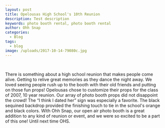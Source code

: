 ```yaml
---
layout: post
title: Opelousas High School's 10th Reunion
description: Test description
keywords: photo booth rental, photo booth rental
author: Ohh Snap
categories:
  - Blog
tags:
  - blog
image: /uploads/2017-10-14-79080c.jpg
---
```

&nbsp;

There is something about a high school reunion that makes people come alive. Getting to relive great memories as they dance the night away. We loved seeing people rush up to the booth with their old friends and putting on those fun props\! Opelousas chose to customize their props for the class of 2007, 10 year reunion. Our array of photo booth props did not disappoint the crowd\! The “I think I dated her” sign was especially a favorite. The black sequined backdrop provided the finishing touch to tie in the school's orange and black colors. With Ohh Snap, our open air photo booth is a great addition to any kind of reunion or event, and we were so excited to be a part of this one\! Until next time OHS.